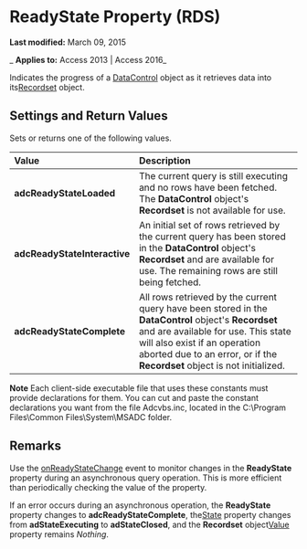 
# ReadyState Property (RDS)

 **Last modified:** March 09, 2015

 _ **Applies to:** Access 2013 | Access 2016_



Indicates the progress of a [DataControl](ac430669-7628-696c-c036-b5d35405d788.md) object as it retrieves data into its[Recordset](0f963bf8-f066-dc8a-b754-f427de712df1.md) object.

## Settings and Return Values

Sets or returns one of the following values.



|**Value**|**Description**|
|:-----|:-----|
|**adcReadyStateLoaded**|The current query is still executing and no rows have been fetched. The  **DataControl** object's **Recordset** is not available for use.|
|**adcReadyStateInteractive**|An initial set of rows retrieved by the current query has been stored in the  **DataControl** object's **Recordset** and are available for use. The remaining rows are still being fetched.|
|**adcReadyStateComplete**|All rows retrieved by the current query have been stored in the  **DataControl** object's **Recordset** and are available for use. This state will also exist if an operation aborted due to an error, or if the **Recordset** object is not initialized.|

 **Note**  Each client-side executable file that uses these constants must provide declarations for them. You can cut and paste the constant declarations you want from the file Adcvbs.inc, located in the C:\Program Files\Common Files\System\MSADC folder.


## Remarks

Use the [onReadyStateChange](88102ee5-cca9-8ccb-5aca-55cda71abc4d.md) event to monitor changes in the **ReadyState** property during an asynchronous query operation. This is more efficient than periodically checking the value of the property.

If an error occurs during an asynchronous operation, the  **ReadyState** property changes to **adcReadyStateComplete**, the[State](ade0a50c-e2d8-23ac-4ea9-b012fedcd5db.md) property changes from **adStateExecuting** to **adStateClosed**, and the **Recordset** object[Value](ff21d122-98e3-2b48-d92f-e696b8079fc5.md) property remains _Nothing_.

